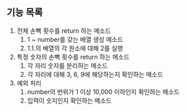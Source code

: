 ## 기능 목록

1. 전체 손뼉 횟수를 return 하는 메소드
    1. 1 ~ number를 갖는 배열 생성 메소드
    2. 1.1.의 배열의 각 원소에 대해 2를 실행
2. 특정 숫자의 손뼉 횟수를 return 하는 메소드
    1. 각 자리 숫자를 분리하는 메소드
    2. 각 자리에 대해 3, 6, 9에 해당하는지 확인하는 메소드
3. 예외 처리
    1. number의 번위가 1 이상 10,000 이하인지 확인하는 메소드
    2. 입력이 숫지인지 확인하는 메소드